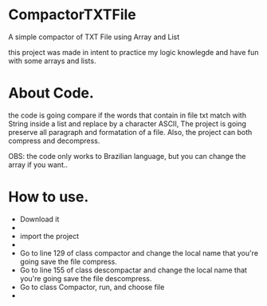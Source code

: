 # CompactorTXTFile

A simple compactor of TXT File using Array and List

this project was made in intent to practice my logic knowlegde and have fun with some arrays and lists. 

# About Code.
the code is going compare if the words that contain in file txt match with String inside a list and replace by a character ASCII,
The project is going preserve all paragraph and formatation of a file.
Also, the project can both compress and decompress.

OBS: the code only works to Brazilian language, but you can change the array if you want..

# How to use.
<ul>
  <li> Download it<li>
  <li> import the project <li> 
  <li> Go to line 129 of class compactor and change the local name that you're going save the file compress.<l1>
  <li> Go to line 155 of class descompactar and change the local name that you're going save the file descompress.<l1>
  <li> Go to class Compactor, run, and choose file <li>
<ul>
  
